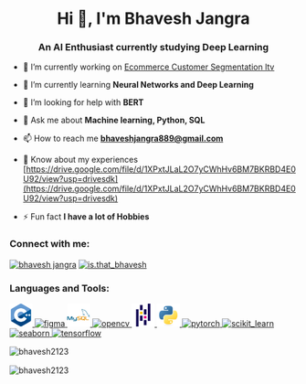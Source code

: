 <h1 align="center">Hi 👋, I'm Bhavesh Jangra</h1>
<h3 align="center">An AI Enthusiast currently studying Deep Learning</h3>

- 🔭 I’m currently working on [Ecommerce Customer Segmentation ltv](https://github.com/Bhavesh2123/Ecommerce-Customer-Segmentation-ltv)

- 🌱 I’m currently learning **Neural Networks and Deep Learning**

- 🤝 I’m looking for help with **BERT**

- 💬 Ask me about **Machine learning, Python, SQL**

- 📫 How to reach me **bhaveshjangra889@gmail.com**

- 📄 Know about my experiences [https://drive.google.com/file/d/1XPxtJLaL2O7yCWhHv6BM7BKRBD4E0U92/view?usp=drivesdk](https://drive.google.com/file/d/1XPxtJLaL2O7yCWhHv6BM7BKRBD4E0U92/view?usp=drivesdk)

- ⚡ Fun fact **I have a lot of Hobbies**

<h3 align="left">Connect with me:</h3>
<p align="left">
<a href="https://linkedin.com/in/bhavesh jangra" target="blank"><img align="center" src="https://raw.githubusercontent.com/rahuldkjain/github-profile-readme-generator/master/src/images/icons/Social/linked-in-alt.svg" alt="bhavesh jangra" height="30" width="40" /></a>
<a href="https://instagram.com/is.that_bhavesh" target="blank"><img align="center" src="https://raw.githubusercontent.com/rahuldkjain/github-profile-readme-generator/master/src/images/icons/Social/instagram.svg" alt="is.that_bhavesh" height="30" width="40" /></a>
</p>

<h3 align="left">Languages and Tools:</h3>
<p align="left"> <a href="https://www.w3schools.com/cpp/" target="_blank" rel="noreferrer"> <img src="https://raw.githubusercontent.com/devicons/devicon/master/icons/cplusplus/cplusplus-original.svg" alt="cplusplus" width="40" height="40"/> </a> <a href="https://www.figma.com/" target="_blank" rel="noreferrer"> <img src="https://www.vectorlogo.zone/logos/figma/figma-icon.svg" alt="figma" width="40" height="40"/> </a> <a href="https://www.mysql.com/" target="_blank" rel="noreferrer"> <img src="https://raw.githubusercontent.com/devicons/devicon/master/icons/mysql/mysql-original-wordmark.svg" alt="mysql" width="40" height="40"/> </a> <a href="https://opencv.org/" target="_blank" rel="noreferrer"> <img src="https://www.vectorlogo.zone/logos/opencv/opencv-icon.svg" alt="opencv" width="40" height="40"/> </a> <a href="https://pandas.pydata.org/" target="_blank" rel="noreferrer"> <img src="https://raw.githubusercontent.com/devicons/devicon/2ae2a900d2f041da66e950e4d48052658d850630/icons/pandas/pandas-original.svg" alt="pandas" width="40" height="40"/> </a> <a href="https://www.python.org" target="_blank" rel="noreferrer"> <img src="https://raw.githubusercontent.com/devicons/devicon/master/icons/python/python-original.svg" alt="python" width="40" height="40"/> </a> <a href="https://pytorch.org/" target="_blank" rel="noreferrer"> <img src="https://www.vectorlogo.zone/logos/pytorch/pytorch-icon.svg" alt="pytorch" width="40" height="40"/> </a> <a href="https://scikit-learn.org/" target="_blank" rel="noreferrer"> <img src="https://upload.wikimedia.org/wikipedia/commons/0/05/Scikit_learn_logo_small.svg" alt="scikit_learn" width="40" height="40"/> </a> <a href="https://seaborn.pydata.org/" target="_blank" rel="noreferrer"> <img src="https://seaborn.pydata.org/_images/logo-mark-lightbg.svg" alt="seaborn" width="40" height="40"/> </a> <a href="https://www.tensorflow.org" target="_blank" rel="noreferrer"> <img src="https://www.vectorlogo.zone/logos/tensorflow/tensorflow-icon.svg" alt="tensorflow" width="40" height="40"/> </a> </p>

<p><img align="center" src="https://github-readme-stats.vercel.app/api/top-langs?username=bhavesh2123&show_icons=true&locale=en&layout=compact" alt="bhavesh2123" /></p>

<p><img align="center" src="https://github-readme-streak-stats.herokuapp.com/?user=bhavesh2123&" alt="bhavesh2123" /></p>
